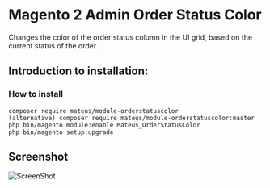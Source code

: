 # Magento 2 Admin Order Status Color
Changes the color of the order status column in the UI grid, based on the current status of the order. 

## Introduction to installation:

### How to install

```
composer require mateus/module-orderstatuscolor
(alternative) composer require mateus/module-orderstatuscolor:master
php bin/magento module:enable Mateus_OrderStatusColor
php bin/magento setup:upgrade
```

## Screenshot
![ScreenShot](https://github.com/mateussantin/magento2-admin-order-status-color/blob/master/screenshot/order-status.png)
